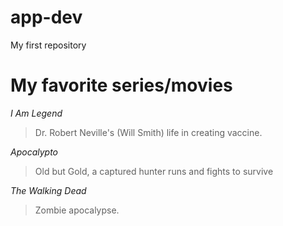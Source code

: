 # app-dev
My first repository
# My favorite series/movies
*I Am Legend*
> Dr. Robert Neville's (Will Smith) life in creating  vaccine.

*Apocalypto*
> Old  but Gold, a captured hunter runs and fights to survive

*The Walking Dead*
> Zombie apocalypse.

